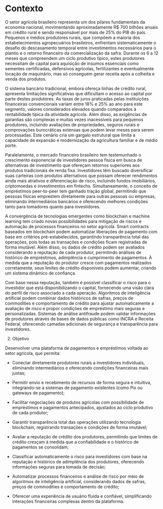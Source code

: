 # Contexto

O setor agrícola brasileiro representa um dos pilares fundamentais da economia nacional, movimentando aproximadamente R$ 700 bilhões anuais em crédito rural e sendo responsável por mais de 25% do PIB do país. Pequenos e médios produtores rurais, que compõem a maioria dos estabelecimentos agropecuários brasileiros, enfrentam sistematicamente o desafio do descasamento temporal entre investimentos necessários para o plantio e o retorno financeiro da comercialização da safra. Durante os 6 a 12 meses que compreendem um ciclo produtivo típico, estes produtores necessitam de capital para aquisição de insumos essenciais como sementes certificadas, defensivos agrícolas, fertilizantes e eventualmente locação de maquinário, mas só conseguem gerar receita após a colheita e venda dos produtos.

O sistema bancário tradicional, embora ofereça linhas de crédito rural, apresenta limitações significativas que dificultam o acesso ao capital por parte destes produtores. As taxas de juros praticadas pelas instituições financeiras convencionais variam entre 18% e 25% ao ano para este segmento, valores considerados elevados quando comparados à rentabilidade típica da atividade agrícola. Além disso, as exigências de garantias são complexas e muitas vezes inacessíveis para pequenos produtores, incluindo avaliações de propriedades, seguros rurais e comprovações burocráticas extensas que podem levar meses para serem processadas. Este cenário cria um gargalo estrutural que limita a capacidade de expansão e modernização da agricultura familiar e de médio porte.

Paralelamente, o mercado financeiro brasileiro tem testemunhado o crescimento exponencial de investidores pessoa física em busca de alternativas de investimento que ofereçam retornos superiores aos produtos tradicionais de renda fixa. Investidores têm buscado diversificar suas carteiras com produtos alternativos que possam oferecer rendimentos ainda mais atrativos e diferenciação de risco, incluindo fundos imobiliários, criptomoedas e investimentos em fintechs. Simultaneamente, o conceito de empréstimos peer-to-peer tem ganhado tração global, permitindo que pessoas físicas emprestem diretamente para outras pessoas ou empresas, eliminando intermediários bancários e oferecendo melhores condições tanto para tomadores quanto para investidores.

A convergência de tecnologias emergentes como blockchain e machine learning tem criado novas possibilidades para mitigação de riscos e automação de processos financeiros no setor agrícola. Smart contracts baseados em blockchain podem automatizar liberações de pagamento com base em critérios pré-estabelecidos, garantindo transparência total das operações, pois todas as transações e condições ficam registradas de forma imutável. Além disso, os dados de crédito podem ser avaliados considerando a reputação de cada produtor, permitindo análises de histórico de empréstimos, adimplência e cumprimento de pagamentos. À medida que a reputação do produtor cresce com pagamentos realizados corretamente, seus limites de crédito disponíveis podem aumentar, criando um sistema dinâmico de confiança.

Com base nessa reputação, também é possível classificar o risco para o investidor que está disponibilizando o capital, fornecendo uma visão clara do perfil de risco associado a cada operação. Algoritmos de inteligência artificial podem combinar dados históricos de safras, preços de commodities e comportamento de crédito para ajustar automaticamente a avaliação de risco e propor condições de empréstimo mais seguras e personalizadas. Sistemas de análise antifraude podem validar informações de produtores através de bases de dados públicas como INCRA e Receita Federal, oferecendo camadas adicionais de segurança e transparência para investidores.

2. Objetivo

Desenvolver uma plataforma de pagamentos e empréstimos voltada ao setor agrícola, que permita:

- Conectar diretamente produtores rurais a investidores individuais, eliminando intermediários e oferecendo condições financeiras mais justas;

- Permitir envio e recebimento de recursos de forma segura e intuitiva, integrando-se a sistemas de pagamento existentes (como Pix ou gateways de pagamento);

- Facilitar negociações de produtos agrícolas com possibilidade de empréstimos e pagamentos antecipados, ajustados ao ciclo produtivo de cada produtor;

- Garantir transparência total das operações utilizando tecnologia blockchain, registrando transações e condições de forma imutável;

- Avaliar a reputação de crédito dos produtores, permitindo que limites de crédito cresçam à medida que a confiabilidade e o histórico de pagamentos se consolidam;

- Classificar automaticamente o risco para investidores com base na reputação e histórico de adimplência dos produtores, oferecendo informações seguras para tomada de decisão;

- Automatizar processos financeiros e análise de risco por meio de algoritmos de inteligência artificial, considerando dados de safras, preços de commodities e comportamento de crédito;

- Oferecer uma experiência de usuário fluida e confiável, simplificando interações financeiras complexas dentro da plataforma.